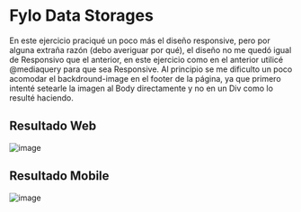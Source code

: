 # Fylo Data Storages
En este ejercicio praciqué un poco más el diseño responsive, pero por alguna extraña razón (debo averiguar por qué), el diseño no me quedó igual de Responsivo que el anterior,
en este ejercicio como en el anterior utilicé @mediaquery para que sea Responsive. 
Al principio se me dificulto un poco acomodar el backdround-image en el footer de la página, ya que primero intenté setearle la imagen al Body directamente y no en un Div como lo resulté haciendo.

## Resultado Web
![image](https://user-images.githubusercontent.com/90514403/137401306-1bd77e1f-a223-4eeb-a78a-4b1ac02c4b08.png)


## Resultado Mobile 

![image](https://user-images.githubusercontent.com/90514403/137401343-9a24b0ef-cd1e-4b0f-a09b-5d4831eddceb.png)
